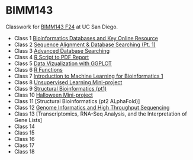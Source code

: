 # BIMM143
Classwork for [BIMM143 F24](https://bioboot.github.io/bimm143_F24/) at UC San Diego.

- Class 1 [Bioinformatics Databases and Key Online Resource](https://production-gradescope-uploads.s3-us-west-2.amazonaws.com/uploads/pdf_attachment/file/169246291/bimm143lab1.pdf?X-Amz-Algorithm=AWS4-HMAC-SHA256&X-Amz-Credential=ASIAV45MPIOWZQE5CZUO%2F20241203%2Fus-west-2%2Fs3%2Faws4_request&X-Amz-Date=20241203T195302Z&X-Amz-Expires=10800&X-Amz-Security-Token=IQoJb3JpZ2luX2VjEDMaCXVzLXdlc3QtMiJHMEUCIQDTO9mrqo8mrM4wmY70UDPBSYZUYGdXNIlYZpjCJAD%2B7QIgX4LopPZItsRuVkah7avsgmvoCKgxe7my%2BamMNqWswucqxAUI3P%2F%2F%2F%2F%2F%2F%2F%2F%2F%2FARAAGgw0MDU2OTkyNDkwNjkiDC%2Faj3zbgtoq5FyZmCqYBRVVVvZ%2BV1xGf5qYz61112kKRMG2pi9DeUhwVLTmZF%2BsDJSO0T37cZLYqqB%2Fp9%2BvsNHIi2aHfrkzUO44Smnc0b6vGwycnlJr%2FElg8oz%2BcXhFoatli08nqTbhH%2FcwJSPVs0zJla4x%2FA65TuSoNlMUPu42F4z9WwVvfYX9FOgirMtD2Rend0Gh4Ksv%2FuAqPZNCsKDxjtNXJasKJZqdqH2tUiH56y%2FzGALVNKNJG%2BT1U2HWcQEV01r%2FXt6XHzXNOyH4K0%2F2u4ZGMIWab51gx1DdF%2F%2BMYLE8y19EQEnNDyLq%2F9ZCYPIti99epVCVNvcmL37%2FzMcI%2BHTARXToLneK5nSIl2bvXGDKYMuSrhbYIku8kDuq38jLIJ7mCkXm75GgpPMh%2BpPthfvX%2FH1opIh5iRgbv8ZFmUkS2e0jOTNI1ktQ6e8TpG%2FkTeyKrFiyosF%2B2EwGMoRzRApokJFHjsIWWwnToRs4u%2B3YyMkxvzatmBbsuXjGxStY8iqzHyFWoA3VHvEsa4GMjgwH%2BnFZ5oMvYu81EC0FKgms18Ub5JVLo5YQR0Abp%2FfSc3YJinY88qkq8loKv09eKDZCgdaA9ikR6ZAWNKmN8TMK%2Ba09%2BzUCHRksJ54qdsWrklVTMQyGbJagxhTSP3%2B5wpvVKseZT%2BiBl2RrrEc1DttoxH2cmPG75%2B00oBwMTOp1WxrgEngOSRvLd%2BBbgDK1oLiPr45uWLhT8b6oJmL4W3dtRGGTUPtnlinKWRntMTivPYPh%2BdorimMaGVms6hDVGJFYJDn3%2B3CDXO1ZGrmEbHK%2BgXXioOz3FwWPvQN6i0nSEwh3EwfjJ97QK4IVhomQMHj0Z%2BACtMUm5ac7X%2B5iC9QK5zXAoMZESp%2BIoYZwWD00q4rrNsIwkZ29ugY6sQEUUaBXguBCOLQwnWbUbsJ3yFtg87scz4sQSxPRnSC1ZMHayaoKAsLe1sehEddXFI%2FGc6tMwmYvmit4gEHX2yQjnoyY2dUmbJuRroyn7Ypu0hZtW7qnoShnuzTMhWlUogA6dC75Bh9%2FPzwphOBEYjM7tN8CFQ0cIWcX7uJeK56Qg7IoYftN5HJJG59rtiwIdyOOy0xthb7zKzJ%2FghmJoW2Rjbaf1cx9U0KyGdZ1Q6oo808%3D&X-Amz-SignedHeaders=host&X-Amz-Signature=c64ab2a0ab10afd27f39f642592e5c7dc060aa203d3b89001267cf190c1c2990)
- Class 2 [Sequence Alignment & Database Searching (Pt. 1)](https://production-gradescope-uploads.s3-us-west-2.amazonaws.com/uploads/pdf_attachment/file/169819693/bimm143lab2.pdf?X-Amz-Algorithm=AWS4-HMAC-SHA256&X-Amz-Credential=ASIAV45MPIOW3RWZQTGT%2F20241203%2Fus-west-2%2Fs3%2Faws4_request&X-Amz-Date=20241203T195428Z&X-Amz-Expires=10800&X-Amz-Security-Token=IQoJb3JpZ2luX2VjEDMaCXVzLXdlc3QtMiJHMEUCIE%2Bal1Y5dzW9ZBoR5c5aLyWszBmfwLivVv9YOu10LC3kAiEAxHtSnvlYWeE8AF2tzdQMgIOvguOoXCCsxM%2B%2B1ac5TjgqwwUI3P%2F%2F%2F%2F%2F%2F%2F%2F%2F%2FARAAGgw0MDU2OTkyNDkwNjkiDMxks68YwutCsl5MAiqXBdpIbu3G%2BpK3tvJCXjnHctqPZurklJknlaFUPTjjzyvcpE2Wc5TBND3Y91Ckxgkv5mIzrj9l6fpm0NF308%2BHYj829Bks0pftPUh70qz5WP0tJKzTpIxrFGK4g90LWNXR%2BXpJQx%2BeCxZ4Tbg9wAGfVYi67u%2FZuz3iBhOod8tP1DAhIaR%2Bfw9dZ2vdBKPw6jiwU9WMj5auJVeB4zwehlVOHAzZJ0DsaJmzmbZYf10qyD3jIQyC4EThhqbUzSFDvPmdSdIOM0Vz4BSTxTP1k4rVDgBYiEvM%2FPTwxUI1l8efWInFTCHo8GgENK1OcarKovbmH0aVGm%2B49J8RUxnXcQLSGJ66dfVs3tS0RgpBaGfi5j%2B1Zmkb16nxvjt9cczdprFmluE4n0vvPa%2B29xlEgv0hj42HkV4OCesVgDQNsHSopLvjNJcRLitYSt9IoqZc5Npa7C4QnEek1KZ2PTnOuIiKWDVtPzJF9R6BI7jEmN4TUOSMsqMNKJoDkLmS5QnTJt7QtTq5BT08p2f%2B%2BoGGfnfgo7gUml7UdYVaIcBAmZBLnkR8z2DP6JOOoy%2FtnaCPKuarbOeik%2B%2FHh6YmCSq82P9nEVE5pFnA7TyUnYMbhWsCcN8rRrPBfNmDeuTPC2fcXCjRPQ6zhUA5eR6oZIchTHXKpn8HA9K7yNsg7eTbX0EuZc5qQ81q%2BPnT6ZNIgVX3bKsJ34vLMjdFSmE4XwTe%2Fr9LKuxA%2FQjdEwqCmfyeHjlM03tbpn3lJV9FRwuqp%2BYtEGN%2FIxuyPSSeTLih3ho66007b8IbpAGiYzUQaZHA%2FHd1DtRBQ1yhsA2VcGZUJuOh8hVhBzp5YlsJ0aRewvVPEUiaSAp6PXcDRIkJ%2F5PVy0SSjC93OvA2c95kkTCyo726BjqxAb8EwnvOfo0OwGB5XDxtsaXqmpE0XbQMw8uK1ffri6EdIl17VmSklA6fHL91JA4EvdiYDeU6YS9R6wf8qO%2FymlAUa9UDLS%2B65CCgjr28MiWbade5%2B2Ol1ZXL38TAB423GLcQhTPIVuoSV2Djq0It3rrxftMWLsbn8EVFhI7869%2BRicu9f54%2FOOOlgWc6S%2B7ttRgrZ9oR3e6bpNfiC4D87LNpf70WWGpxUKCmRflRlD3nEw%3D%3D&X-Amz-SignedHeaders=host&X-Amz-Signature=ec0ec5e0bce140ef478a337a44508ab018df2bd0fa94c043ab9276125bd67115)
- Class 3 [Advanced Database Searching](https://production-gradescope-uploads.s3-us-west-2.amazonaws.com/uploads/pdf_attachment/file/170831637/bimm143lab3.pdf?X-Amz-Algorithm=AWS4-HMAC-SHA256&X-Amz-Credential=ASIAV45MPIOW2V32SD3S%2F20241205%2Fus-west-2%2Fs3%2Faws4_request&X-Amz-Date=20241205T193810Z&X-Amz-Expires=10800&X-Amz-Security-Token=IQoJb3JpZ2luX2VjEGMaCXVzLXdlc3QtMiJHMEUCIQDiYyMiu5C0LlHCHpEmPXjhVbIpGNp5V3bkeryY3PPgFQIgeXoD17im412qGOEDZVgZtmtvzRE0SYMuvCdwj3S45WcqugUIHBAAGgw0MDU2OTkyNDkwNjkiDFVrp6AF1o2TdqM2AyqXBawhwQ%2FpXVbssEfQRkdef16QMZV76p%2FsXYBh4FhNiYzxBR2Fj8r40oyX77ccDhazAspUVo1MaGrW856sm1uAHLQLaIan7fwYkaJVCntK4wSwEB1tG9G8CjG53uhxOJwfsTQZPgd8kzulz41jNAE9ND%2BtgBKGDt4ndbt0BO9eN3q8REuRwMrjI6VjzJNzB04vto4Ez6ndg7nNFi2CXHqOE58qawA32LVo7CiW3Rrl820hKmDF3mazQBJYyZ1UiiHP2H%2BegP70hZhZnmwF0sTOSAL%2F8LQcMPglg2Ur7vHoTczNr6DR3tWltVET%2BCOd926L6gIXXjjGIMp%2F8CNd2OA2tR0FI0FBtwO3F2pg4gC1%2B%2F9ZWcHOTC0Cra2hsKcVC8g14B2PSldEUGddreF5aXhpNjdUzsAAXZocluoCLbemO40Y%2F%2BwW%2F87CtE2DcNLMfIFE1MoCg5UhzeYiw4IR0w2nqDjpQRhqIl2ukZQKiQ8RMbeh%2FbUO%2FthbyFvIpfRE0490cGYNI6LgIjbmnVVTDqM86DGFflvCCJ7LgTWpx%2BdPPvfRohvl%2BF6%2Ft%2Fe1nAI6sz6c4so%2FTmP5TkIvOrUb6uhp31JAsy%2BW0%2BskvmM6n%2BgjFYfwkGvcnE1EYt6pDq%2B3cSieuz9hPj3jogc6ZgMwDPN6qbtxll19psprfhTcWrtEgbFPZX8ZoS8ijNio7arpI%2FutTMZTOhv8PyaegXZLOxpYKL5O%2B6Iwmm77V9Uu1CG7qVskgNW879lAmb9o7IFlKB57re4DIT63BljVhF0V6vhopnnLzGi47EJc0QaV5uNm6SWJYIXA4l4w5HduV%2FA6J6oVi60oPgZfENT7ALzwUGqWJEXxX5II9wVLC%2B8PECZ55vJoZuo1Y%2BjhrjCa8se6BjqxAYTshVa9uZM%2FDdjI2UWA0cobSCHWAiGMxnq5lbs5eYV9sG22HKaFxGpzMXOxTmLSnSSoAifckwFx2jFPLKEL5cNIvHbXXTDtf3uwVCJH8%2BhBAS7mQVy6H7G%2B%2FHlmvriL%2BinqU6JMeZ%2FfSMgAoTo15sn0VHkeuHXCdj7lLzGVcE14LGZ7HFw6i8BOCxKfdvYBQ17bHAc2FACvRUp0yJRSB4fCqajK23rvHswyOzIGh%2Fa2SA%3D%3D&X-Amz-SignedHeaders=host&X-Amz-Signature=2453772883b6b40ab784d4affa90fd2bf3ea49324f68b65b03db6c18c199ce26)
- Class 4 [R Script to PDF Report](https://production-gradescope-uploads.s3-us-west-2.amazonaws.com/uploads/pdf_attachment/file/171384522/Lab-4-R-script-.pdf?X-Amz-Algorithm=AWS4-HMAC-SHA256&X-Amz-Credential=ASIAV45MPIOWXMOVBEHG%2F20241205%2Fus-west-2%2Fs3%2Faws4_request&X-Amz-Date=20241205T193922Z&X-Amz-Expires=10800&X-Amz-Security-Token=IQoJb3JpZ2luX2VjEGEaCXVzLXdlc3QtMiJHMEUCIQDgimw90TP0xxAjrwSJr5IAN4CyQdP5aGOSqWRZeer4bAIgBk2F7ZFRI53BrA8qDiA92uWoK00Wu8%2FxWy9jZB4nwxUquQUIGhAAGgw0MDU2OTkyNDkwNjkiDLg5Hk9fs6KqH7bKACqWBdGyPL9GU18bNlOxh2Isunug%2BHUhpjU%2FeoT3i5x9AGMynjd14%2FG8i%2BhR3U3NaaP45fxcvNWcjte70EpNopAjKtCIyfrAtEhXhN9zCgBfrvyxRhSbgn3IZpOrb7VPfST08aVtOEOoQds6Mm39SkHbt0TW7o9EueQ4Lm9WHZQLLRmHuuW3ja8hVcIJ88a%2Bh5R%2BBymz%2FxfU3ySjLmpRYqsWjyO%2F6OY%2FCq04s7HsXno%2BQ8cPuwKC6MIZxTYEABbDSAItVhE50wSwVOtlRwGnfVx1WGCZZhlEi7NDESIIcwCAfa5H87EZabEJjLcYOxeFeygHl%2BpUr9wdEREsaAJG1v7JSOjIf%2B6ZsoBfNJ9bd%2FnppQNCy%2B7%2B9WoFI1vhbUNaCx7FlHE92aI9G80gQ6MLLBdWUmJYx5nGlkR1MTdZJnb6r4t0N%2BSH5fDxgSujivE7ikO42%2BxMzoTUDscwbd28VBiRBm5M7kyLp5LqllJaYCE9NyMYcmHp4TWbVjsohbR7XzC0sXdAILR6a1ReoA5QRT7sPYa%2B4C8KAI0YfVTWb8BJDjOYS1WFdwrKCT70Z1uRpE3baMhpK3tqjG2HxdCARv4mZ5MZFblXlZF78yZLJ4UX5i5h9SIamCzzJ3dwIa5aQmhxY%2BgFW%2Bpf%2BM%2B9Rh9%2Fv%2BLViDIdFxvi%2B8yj%2F%2FDqJAqZFMRYWh%2BLoRuG2M7GwJ46%2Fd2F8fk%2F7z3H3YWF73gNYVBy8tY%2BQyKDwkrmfCgMDvjxuSybFfzPF0spsRiL6KI%2FFeDxEcAIuM8zTPDvynOf%2B8KVhHjdTOXfFLzsG7cgrgZzLtSdTo0OeloACPL4L3gbSavKNUGF5SS1Iomk5OlsP%2FENbgiJO%2B2H6pHrrRGP4Wa3U8gTnd9%2Fhu6UMNu4x7oGOrEBH4cVvapea9qOntGZ4eqNRPesrsaoz46x0FOH17TVwbHVUJDZPxDoI8zDKyj7LXcF5ROl24HNMij2FnuWJY%2FVxuFSu%2BTJqTA3YQxlg%2Fr%2BAVpeen9H%2FiSy81o%2BKmz1YXbj5PEHW6SaMzSg5YpMj0Lgv1Ry6paR3Id7%2BUqQwmyfv6JGxlnF0MAwHOKvL0W%2BFGFCSZSedQuHe6BmRPsdmaXlNUKYUyrOl1mSCuT91FUxM6lo&X-Amz-SignedHeaders=host&X-Amz-Signature=f968b341a75db90991ac17761deb4266d25d06a7a54d9ec21166ed578584dac1)
- Class 5 [Data Vizualization with GGPLOT](https://github.com/gajun14/bimm143_github/blob/main/bimm143lab5/class05/class05.md)
- Class 6 [R Functions](https://github.com/gajun14/bimm143_github/blob/main/bimm143lab6/class06/class06.md)
- Class 7 [Introduction to Machine Learning for Bioinformatics 1](https://github.com/gajun14/bimm143_github/blob/main/bimm143lab7/class07/class07.md)
- Class 8 [Unsupervised Learning Mini-project](https://github.com/gajun14/bimm143_github/blob/main/bimm143lab8/mini-project/mini-project.md)
- Class 9 [Structural Bioinformatics (pt1)](https://production-gradescope-uploads.s3-us-west-2.amazonaws.com/uploads/pdf_attachment/file/177283310/class09-2.pdf?X-Amz-Algorithm=AWS4-HMAC-SHA256&X-Amz-Credential=ASIAV45MPIOW56EJK4ET%2F20241205%2Fus-west-2%2Fs3%2Faws4_request&X-Amz-Date=20241205T193236Z&X-Amz-Expires=10800&X-Amz-Security-Token=IQoJb3JpZ2luX2VjEGIaCXVzLXdlc3QtMiJHMEUCIEI73gPRT0il%2FMW5KUERGGjLcDRmt7spvEfwyfiSGrolAiEA1Iq9SpucQaWmxRyLHKk6cBim508u1WU%2BY3qF29TdgZgqugUIGxAAGgw0MDU2OTkyNDkwNjkiDCx8inyjR58ISH98ySqXBSSjWKpNuL8C3K%2BPUi9ESMMGv%2B1EwiGa%2F5uD0pize66kurf0p2RnwJQixC972D4I7IOz983oIBWspmeYmDAgB0RU7K%2BKzYtL0tnQlgi08Z04xpkD5Itpq5uBYfOt2yHDcIu4osAazTmS3NciQccJVbSYhsvNY7XavgNRuK%2FH5%2BjjY1uXMf%2Fh7rwCv6%2BXA67I6Xu7mfrsZ6dHxFliDY33Gx3%2FH%2F3OC6lramGQ4bdCUWEpJjl3XjfRttLd0QyxKIVBQSY8XYzE6zdq1TdqZo9ELbxEk1e3XPekwjlAN0rZE5VsG3xlLn6bZ%2BDfhCQUNofOEyuWtEwkBqIKtNJYjftO1%2F9KrgjnT9x2h0M1%2Fuk8ahIjE4BvO4TQZFUBjW9aLiDzGCGzQUmB8Z1cYmVXecdBpc7V8ilmUOFUOlcjb06jS3ej1PyC7uGqMC2dwtrB7iD1mBccdsArUelGF1%2BXM788I4bdU%2B48XfSjXvIBkpGuvXEOmzkmAOuhxIWqVGXA8StaQ289SwOvI8CCEMlyDTpXjQEulcBvQYC%2Ff4r90dueSfB6mTyGKgr4dYXk347YI3N%2FYyWbSqINW%2BMszzxW5C9PvVHleBgm7NSHUGJTO6s4rgbxEDI2qG6xnmn2ZO3N6fp1l40THtRNLAeKP24btPVu14NVMGZKCxo7coOVZWKFwlUUFVEI323ghO83JG8I2QuM%2B6V57pbi%2ByplFLR47lXIaXYHcq66KdRz7xEz5ED8zB%2FxdRNUaBjsWauC3TlyQPqKrtf%2FmMT8cvioEGhrWxcu2XJP47kG6YrCvxunZUi%2FaipKSIX53dKuNaqQiivZxYtTM2lLWdSRHkllXi08raz2NZZLVoudLUxnVgKiNVEzWDGCm9JwWPjtCjCA0Me6BjqxAfuloQoFuQa3vDCrB4ZD63gPeq6yLYjomOD3hSo2vQIgeC841YQBdHBCxxMjekvZY3epKgea5i%2FLSkySAA2INAEoB1SXWBbPywPCxZX3VD0WNeLNzx%2FMBBAolzihrCYP6%2FfJGhg22xmogii3mvnaZxp6%2FK20wV26cOupFDCZ479rWZFqcKiAE%2F8CXt4ldCfLG45jHcwXohJrHBVkGC6OdTAgvkCNPVvAUZ1J4uMKx4LzYA%3D%3D&X-Amz-SignedHeaders=host&X-Amz-Signature=bf3c3d508b6d5a8981bad74b2f90ed9ae9d93d937673a38b8bee5e77a52db367)
- Class 10 [Halloween Mini-project](https://github.com/gajun14/bimm143_github/blob/main/bimm143lab10/class%2010/class%2010.md)
- Class 11 [Structural Bioinformatics (pt2 ALphaFold)]
- Class 12 [Genome Informatics and High Throughput Sequencing](https://production-gradescope-uploads.s3-us-west-2.amazonaws.com/uploads/pdf_attachment/file/178658320/wk8_genomics_lab.pdf?X-Amz-Algorithm=AWS4-HMAC-SHA256&X-Amz-Credential=ASIAV45MPIOWURDEF4LI%2F20241205%2Fus-west-2%2Fs3%2Faws4_request&X-Amz-Date=20241205T193517Z&X-Amz-Expires=10800&X-Amz-Security-Token=IQoJb3JpZ2luX2VjEGIaCXVzLXdlc3QtMiJGMEQCIAp51trSJQvmJ8qUHrTf0G3KLb3SAU79EMnkklYiqoXDAiAaw7JZUUb%2Bjp2hK74%2BE7qKLRsEIzin1H0ZdqlmPsv1tCq4BQgbEAAaDDQwNTY5OTI0OTA2OSIMBfqIwvNwVBvxjcE6KpUFY2gR0dzfpQVmXtWVwKo17wn%2B51OroYNh4mKgLFisvVX%2FCCGTeM3EkPRecXNe1XYDdgpNtrGddJ3A4rDsjOcHkzqrLlCBvW0dtJstG7DQCSLGaiOeZpoaXgAj2WvVgxulwsBS2pMdh4eHO7obd7qvf1Eh80Xb%2BYohNnz8MG%2FcnEmcoFaZQBFXHn52SiR006g6Ybf3hSB9Vutb5VNwzDpNgJVmrHajaQ6NcVr%2BXVAUJ8zS1YZ06mKUDFdoiJ9tz%2BMXGZPzXvER8ghQ8wNjKars6jnfVWe7iHAKnavwk8BWklTEOJfAX21LkU2D%2BVuNbncsL60rXArU60bKfyDD8r5dieaYMpfrrFSDSngQqViuKD6KovKuNCswR4styF1AX3H4CUCK%2B5sWqVa%2BJV4Xy8XWYu6gI2P9LZK%2BgXhhVcFo73hi%2BpJksHVwIUSESzUk5n6Fniklfe6COy9dmhXPKETcCKmgw5S1LUxIJzZGXHDnqvTcC1bhAvTmHM6sTqBBpc0UoHkxkkqtP5J4nfk2V14AnMT%2B6%2F8ajwlTzQQclesCN4D%2FHylGZxwRlqg9xuJ1sLckygcQEyYLWhDv19olfText1tEj20i%2FSOPLP652pb%2BTk%2BOUvp5%2BBiefQlJzYbOumhZn2ZVlI5OgCPZLbOEkVCU9OBf6Y2zRezQdkXjhzaqIdqRIQSmQZx6POFlXGoqyWtqhnWnZA9i1Sa2sFB2ATw%2FyM403tucQxg4gdMmVTlH0p%2FTb1TL39C9qPawaKwFctqDgzR%2BfvNHjhHJlQUUX5zGy31R6ngw0%2F0%2F3pQ3a9cZnboKffpc%2FlHiJH0mH0wZ%2FBVq8%2BaYJde8bgevfWMw%2BRONCBQ6H1cwlrwnJnhJyboxhfl%2F5F%2Bh9jCM3Me6BjqyAWV5EwhBftO%2BCxpHXIMXZFebppGHZIiUvLF957hASPuQ9EdmwtUKw8jXD2rgJy5Bn1cJwT7kJHxLji1S76B7o9i7ZiclaaKEZGn5%2FS0Dvz4MA13jNs%2Br21giwRxzVMn0LcjpzG%2BeHSkZXLbN8cmRUuOS%2BkCM2HWFikW2x7rVzRKTwuxn5mq2BUE7xDINolylvyBH7LEHAdr%2F95B4tJ%2Fw8JG3OOkvXTUTf%2FBo6r%2BUUZXRgt8%3D&X-Amz-SignedHeaders=host&X-Amz-Signature=88da3605a7c3f8d8249b50f820956bd7e4d796e52517e95bf5fd9fc50a2b84b0)
- Class 13 [Transcriptomics, RNA-Seq Analysis, and the Interpretation of Gene Lists]
- Class 14
- Class 15
- Class 16
- Class 17
- Class 18
















